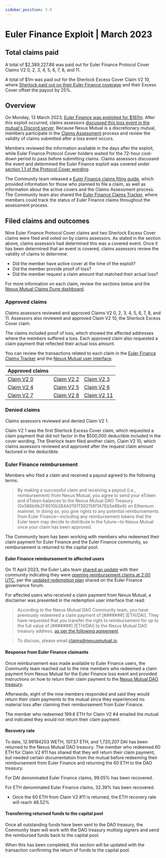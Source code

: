 ```yaml
---
sidebar_position: 3.9
---
```


# Euler Finance Exploit | March 2023

## Total claims paid

A total of $2,389,227.88 was paid out for Euler Finance Protocol Cover Claims V2 0, 2, 3, 4, 5, 6, 7, 8, and 11.

A total of $1m was paid out for the Sherlock Excess Cover Claim V2 10, where [Sherlock paid out on their Euler Finance coverage](https://twitter.com/sherlockdefi/status/1641174876231815168) and their Excess Cover offset the payout by 25%.

## Overview

On Monday, 13 March 2023, [Euler Finance was exploited for $197m](https://twitter.com/FrankResearcher/status/1635241475989721089). After this exploit occurred, claims assessors [discussed this loss event in the mutual's Discord server](https://discord.com/channels/496296560624140298/1084935082978070549/1084935082978070549). Because Nexus Mutual is a discretionary mutual, members participate in the [Claims Assessment](https://docs.nexusmutual.io/protocol/claims-assessment) process and review the validity of claims submitted after a loss event occurs.

Members reviewed the information available in the days after the exploit, while Euler Finance Protocol Cover holders waited for the 72-hour cool-down period to pass before submitting claims. Claims assessors discussed the event and determined the Euler Finance exploit was covered under [section 1.1 of the Protocol Cover wording](https://uploads-ssl.webflow.com/62d8193ce9880895261daf4a/63d0f4c4cca088730ac54ccc_ProtocolCoverv1.0.pdf).

The Community team released a [Euler Finance claims filing guide](https://nexusmutual.io/blog/how-euler-finance-protocol-cover-holders-can-prepare-for-claims-filing), which provided information for those who planned to file a claim, as well as information about the active covers and the Claims Assessment process. The Community team also shared the [Euler Finance Claims Tracker](https://docs.google.com/spreadsheets/d/1ewvu_PhqqUqdOtsVYkU2_2PusdjAurrWeDKyZNECyFA/edit?usp=sharing), where members could track the status of Euler Finance claims throughout the assessment process.

## Filed claims and outcomes

Nine Euler Finance Protocol Cover claims and two Sherlock Excess Cover claims were filed and voted on by claims assessors. As stated in the section above, claims assessors had determined this was a covered event. Once it has been determined that an event is covered, claims assessors review the validity of claims to determine:
* Did the member have active cover at the time of the exploit?
* Did the member provide proof of loss?
* Did the member request a claim amount that matched their actual loss?

For more information on each claim, review the sections below and the [Nexus Mutual Claims Dune dashboard](https://dune.com/nexus_mutual/claims).

### Approved claims

Claims assessors reviewed and approved Claims V2 0, 2, 3, 4, 5, 6, 7, 8, and 11. Assessors also reviewed and approved Claim V2 10, the Sherlock Excess Cover claim.

The claims included proof of loss, which showed the affected addresses where the members suffered a loss. Each approved claim also requested a claim payment that reflected their actual loss amount.

You can review the transactions related to each claim in the [Euler Finance Claims Tracker](https://docs.google.com/spreadsheets/d/1ewvu_PhqqUqdOtsVYkU2_2PusdjAurrWeDKyZNECyFA/edit?usp=sharing) and the [Nexus Mutual user interface](https://app.nexusmutual.io/assessment).

| Approved claims                                                                 |                                                                                 |                                                                                 |
|---------------------------------------------------------------------------------|---------------------------------------------------------------------------------|---------------------------------------------------------------------------------|
| [Claim V2 0](https://app.nexusmutual.io/assessment/view-claim?claimId=0) | [Claim V2 2](https://app.nexusmutual.io/assessment/view-claim?claimId=2) | [Claim V2 3](https://app.nexusmutual.io/assessment/view-claim?claimId=3) |
| [Claim V2 4](https://app.nexusmutual.io/assessment/view-claim?claimId=4) | [Claim V2 5](https://app.nexusmutual.io/assessment/view-claim?claimId=5) | [Claim V2 6](https://app.nexusmutual.io/assessment/view-claim?claimId=6) |
| [Claim V2 7](https://app.nexusmutual.io/assessment/view-claim?claimId=7) | [Claim V2 8](https://app.nexusmutual.io/assessment/view-claim?claimId=8) | [Claim V2 11](https://app.nexusmutual.io/assessment/view-claim?claimId=11) |

### Denied claims

Claims assessors reviewed and denied Claim V2 1.

Claim V2 1 was the first Sherlock Excess Cover claim, which requested a claim payment that did not factor in the $500,000 deductible included in the cover wording. The Sherlock team filed another claim, Claim V2 10, which claims assessors reviewed and approved after the request claim amount factored in the deductible.

### Euler Finance reimbursement

Members who filed a claim and received a payout agreed to the following terms:

<blockquote>By making a successful claim and receiving a payout (i.e., reimbursement) from Nexus Mutual, you agree to send your eToken and dToken balances to the Nexus Mutual DAO Treasury (0x586b9b2F8010b284A0197f392156f1A7Eb5e86e9) on Ethereum mainnet. In doing so, you give rights to any potential reimbursements from Euler Finance—including any reimbursement tokens that the Euler team may decide to distribute in the future—to Nexus Mutual once your claim has been approved.</blockquote>

The Community team has been working with members who redeemed their claim payment for Euler Finance and the Euler Finance community, so reimbursement is returned to the capital pool.

#### Euler Finance reimbursement to affected users

On 11 April 2023, the Euler Labs team [shared an update](https://twitter.com/eulerfinance/status/1645964057239855104) with their community indicating they were [opening reimbursement claims at 2:00 UTC](https://t.co/fAJr5Qdv1w), per the [updated redemption plan](https://forum.euler.finance/t/plan-for-redemption-of-euler-funds-v2/947) shared on the Euler Finance governance forum.

For affected users who received a claim payment from Nexus Mutual, a disclaimer was presented in the redemption user interface that read:

> According to the Nexus Mutual DAO Community team, you have previously redeemed a claim payment of [#######] [ETH/DAI]. They have requested that you transfer the right to reimbursement for up to the full value of [#######] [ETH/DAI] to the Nexus Mutual DAO treasury address, [as per the following agreement](https://docs.nexusmutual.io/overview/claims-history/euler#euler-finance-reimbursement).

> To discuss, please email claims@nexusmutual.io.

#### Response from Euler Finance claimants

Once reimbursement was made available to Euler Finance users, the Community team reached out to the nine members who redeemed a claim payment from Nexus Mutual for the Euler Finance loss event and provided instructions on how to return their claim payment to the [Nexus Mutual DAO treasury](https://etherscan.io/address/0x586b9b2f8010b284a0197f392156f1a7eb5e86e9).

Afterwards, eight of the nine members responded and said they would return their claim payments to the mutual since they experienced no material loss after claiming their reimbursement from Euler Finance.

The member who redeemed 199.6 ETH for Claim V2 #4 emailed the mutual and indicated they would not return their claim payment.

#### Recovery rate

To date, 12.99184203 WETH, 107.57 ETH, and 1,720,207 DAI has been returned to the Nexus Mutual DAO treasury. The member who redeemed 60 ETH for Claim V2 #11 has shared that they will return their claim payment, but needed certain documentation from the mutual before redeeming their reimbursement from Euler Finance and returning the 60 ETH to the DAO treasury.

For DAI denominated Euler Finance claims, 99.05% has been recovered.

For ETH denominated Euler Finance claims, 32.39% has been recovered.
* Once the 60 ETH from Claim V2 #11 is returned, the ETH recovery rate will reach 48.52%

#### Transferring returned funds to the capital pool

Once all outstanding funds have been sent to the DAO treasury, the Community team will work with the DAO treasury multisig signers and send the reimbursed funds back to the capital pool.

When this has been completed, this section will be updated with the transaction confirming the return of funds to the capital pool.
